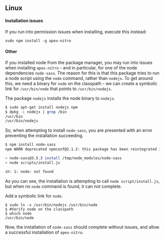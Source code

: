 ## Linux


#### Installation issues
If you run into permission issues when installing, execute this instead:
```
sudo npm install -g apex-nitro
```

#### Other
If you installed node from the package manager, you may run into issues when installing `apex-nitro` - and in particular, for one of the node dependencies `node-sass`. The reason for this is that this package tries to run a node script using the `node` command, rather than `nodejs`. To get around this, we need a binary for `node` on the classpath - we can create a symbolic link for `/usr/bin/node` that points to `/usr/bin/nodejs`.

The package `nodejs` installs the node binary to `nodejs`.

```bash
$ sudo apt-get install nodejs npm
$ dpkg -L nodejs | grep /bin
/usr/bin
/usr/bin/nodejs
```

So, when attempting to install `node-sass`, you are presented with an error preventing the installation succeeding.

```bash
$ npm install node-sass
npm WARN deprecated npmconf@2.1.2: this package has been reintegrated into npm and is now out of date with respect to npm

> node-sass@3.5.3 install /tmp/node_modules/node-sass
> node scripts/install.js

sh: 1: node: not found
```

As you can see, the installation is attempting to call `node script/install.js`, but when no `node` command is found, it can not complete.

Add a symbolic link for `node`.

```
$ sudo ln -s /usr/bin/nodejs /usr/bin/node
$ #Verify node on the classpath
$ which node
/usr/bin/node
```

Now, the installation of `node-sass` should complete without issues, and allow a successful installation of `apex-nitro`.

